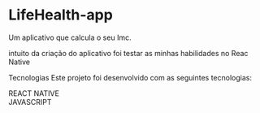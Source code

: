 # LifeHealth-app
Um aplicativo que calcula o seu Imc.

intuito da criação do aplicativo foi testar as minhas habilidades no Reac Native


Tecnologias
Este projeto foi desenvolvido com as seguintes tecnologias:


REACT NATIVE
<br>
JAVASCRIPT
